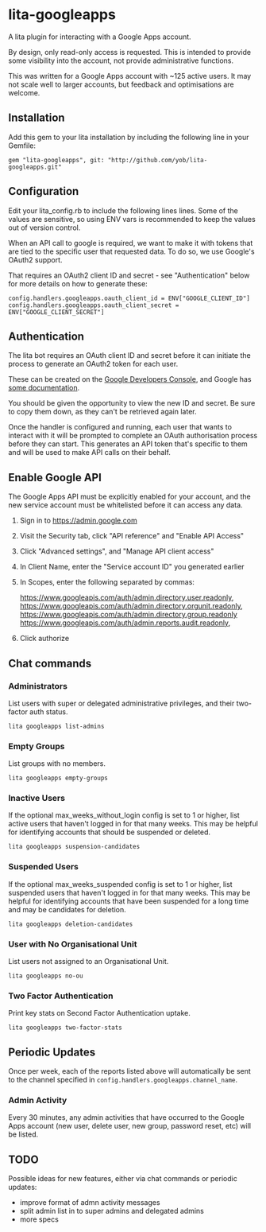 # lita-googleapps

A lita plugin for interacting with a Google Apps account.

By design, only read-only access is requested. This is intended to provide some visibility
into the account, not provide administrative functions.

This was written for a Google Apps account with ~125 active users. It may not scale
well to larger accounts, but feedback and optimisations are welcome.

## Installation

Add this gem to your lita installation by including the following line in your Gemfile:

    gem "lita-googleapps", git: "http://github.com/yob/lita-googleapps.git"

## Configuration

Edit your lita\_config.rb to include the following lines lines. Some of the
values are sensitive, so using ENV vars is recommended to keep the values out
of version control.

When an API call to google is required, we want to make it with tokens that
are tied to the specific user that requested data. To do so, we use Google's
OAuth2 support.

That requires an OAuth2 client ID and secret - see "Authentication" below for more
details on how to generate these:

    config.handlers.googleapps.oauth_client_id = ENV["GOOGLE_CLIENT_ID"]
    config.handlers.googleapps.oauth_client_secret = ENV["GOOGLE_CLIENT_SECRET"]

## Authentication

The lita bot requires an OAuth client ID and secret before it can initiate
the process to generate an OAuth2 token for each user.

These can be created on the [Google Developers
Console](https://console.developers.google.com/), and Google has [some
documentation](https://developers.google.com/identity/protocols/OAuth2).

You should be given the opportunity to view the new ID and secret. Be sure to copy them
down, as they can't be retrieved again later.

Once the handler is configured and running, each user that wants to interact with it
will be prompted to complete an OAuth authorisation process before they can start. This
generates an API token that's specific to them and will be used to make API calls on
their behalf.

## Enable Google API

The Google Apps API must be explicitly enabled for your account, and the new service account
must be whitelisted before it can access any data.

1. Sign in to https://admin.google.com
2. Visit the Security tab, click "API reference" and "Enable API Access"
3. Click "Advanced settings", and "Manage API client access"
4. In Client Name, enter the "Service account ID" you generated earlier
5. In Scopes, enter the following separated by commas:

     https://www.googleapis.com/auth/admin.directory.user.readonly,
     https://www.googleapis.com/auth/admin.directory.orgunit.readonly,
     https://www.googleapis.com/auth/admin.directory.group.readonly
     https://www.googleapis.com/auth/admin.reports.audit.readonly,

6. Click authorize

## Chat commands

### Administrators

List users with super or delegated administrative privileges, and their two-factor
auth status.

    lita googleapps list-admins

### Empty Groups

List groups with no members.

    lita googleapps empty-groups

### Inactive Users

If the optional max\_weeks\_without\_login config is set to 1 or higher, list
active users that haven't logged in for that many weeks.  This may be helpful
for identifying accounts that should be suspended or deleted.

    lita googleapps suspension-candidates

### Suspended Users

If the optional max\_weeks\_suspended config is set to 1 or higher, list
suspended users that haven't logged in for that many weeks. This may be helpful
for identifying accounts that have been suspended for a long time and may be
candidates for deletion.

    lita googleapps deletion-candidates

### User with No Organisational Unit

List users not assigned to an Organisational Unit.

    lita googleapps no-ou

### Two Factor Authentication

Print key stats on Second Factor Authentication uptake.

    lita googleapps two-factor-stats

## Periodic Updates

Once per week, each of the reports listed above will automatically be sent to
the channel specified in `config.handlers.googleapps.channel_name`.

### Admin Activity

Every 30 minutes, any admin activities that have occurred to the Google Apps
account (new user, delete user, new group, password reset, etc) will be listed.

## TODO

Possible ideas for new features, either via chat commands or periodic updates:

* improve format of admn activity messages
* split admin list in to super admins and delegated admins
* more specs
